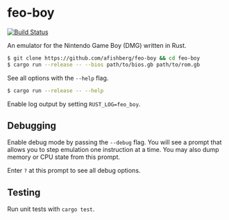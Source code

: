 # feo-boy

[![Build Status](https://travis-ci.org/afishberg/feo-boy.svg?branch=master)](https://travis-ci.org/afishberg/feo-boy)

An emulator for the Nintendo Game Boy (DMG) written in Rust.

```sh
$ git clone https://github.com/afishberg/feo-boy && cd feo-boy
$ cargo run --release -- --bios path/to/bios.gb path/to/rom.gb
```

See all options with the `--help` flag.

```sh
$ cargo run --release -- --help
```

Enable log output by setting `RUST_LOG=feo_boy`.

## Debugging

Enable debug mode by passing the `--debug` flag. You will see a prompt that
allows you to step emulation one instruction at a time. You may also dump memory
or CPU state from this prompt.

Enter `?` at this prompt to see all debug options.

## Testing

Run unit tests with `cargo test`.
